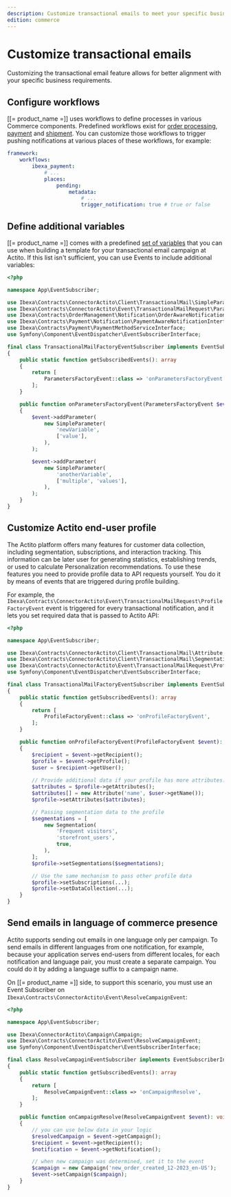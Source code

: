 ```yaml
---
description: Customize transactional emails to meet your specific business requirements.
edition: commerce
---
```


# Customize transactional emails

Customizing the transactional email feature allows for better alignment with your specific business requirements.

## Configure workflows

[[= product_name =]] uses workflows to define processes in various Commerce components.
Predefined workflows exist for [order processing](../order_management/configure_order_management.md#default-order-processing-configuration), [payment](../payment/configure_payment.md#default-payment-workflow-configuration) and [shipment](../shipping_management/configure_shipment.md#default-shipment-workflow-configuration).
You can customize those workflows to trigger pushing notifications at various places of these workflows, for example:

``` yaml
framework:
    workflows:
        ibexa_payment:
            # ...
            places:
                pending:
                    metadata:
                        # ...
                        trigger_notification: true # true or false
```

## Define additional variables

[[= product_name =]] comes with a predefined [set of variables](transactional_emails_parameters.md) that you can use when building a template for your transactional email campaign at Actito.
If this list isn't sufficient, you can use Events to include additional variables:

```php
<?php

namespace App\EventSubscriber;

use Ibexa\Contracts\ConnectorActito\Client\TransactionalMail\SimpleParameter;
use Ibexa\Contracts\ConnectorActito\Event\TransactionalMailRequest\ParametersFactoryEvent;
use Ibexa\Contracts\OrderManagement\Notification\OrderAwareNotificationInterface;
use Ibexa\Contracts\Payment\Notification\PaymentAwareNotificationInterface;
use Ibexa\Contracts\Payment\PaymentMethodServiceInterface;
use Symfony\Component\EventDispatcher\EventSubscriberInterface;

final class TransactionalMailFactoryEventSubscriber implements EventSubscriberInterface
{
    public static function getSubscribedEvents(): array
    {
        return [
            ParametersFactoryEvent::class => 'onParametersFactoryEvent',
        ];
    }

    public function onParametersFactoryEvent(ParametersFactoryEvent $event): void
    {
        $event->addParameter(
            new SimpleParameter(
                'newVariable',
                ['value'],
            ),
        );

        $event->addParameter(
            new SimpleParameter(
                'anotherVariable',
                ['multiple', 'values'],
            ),
        );
    }
}
```

## Customize Actito end-user profile

The Actito platform offers many features for customer data collection, including segmentation, subscriptions, and interaction tracking.
This information can be later user for generating statistics, establishing trends, or used to calculate Personalization recommendations.
To use these features you need to provide profile data to API requests yourself.
You do it by means of events that are triggered during profile building.

For example, the `Ibexa\Contracts\ConnectorActito\Event\TransactionalMailRequest\ProfileFactoryEvent` event is triggered for every transactional notification, and it lets you set required data that is passed to Actito API:

```php
<?php

namespace App\EventSubscriber;

use Ibexa\Contracts\ConnectorActito\Client\TransactionalMail\Attribute;
use Ibexa\Contracts\ConnectorActito\Client\TransactionalMail\Segmentation;
use Ibexa\Contracts\ConnectorActito\Event\TransactionalMailRequest\ProfileFactoryEvent;
use Symfony\Component\EventDispatcher\EventSubscriberInterface;

final class TransactionalMailFactoryEventSubscriber implements EventSubscriberInterface
{
    public static function getSubscribedEvents(): array
    {
        return [
            ProfileFactoryEvent::class => 'onProfileFactoryEvent',
        ];
    }

    public function onProfileFactoryEvent(ProfileFactoryEvent $event): void
    {
        $recipient = $event->getRecipient();
        $profile = $event->getProfile();
      	$user = $recipient->getUser();
				
      	// Provide additional data if your profile has more attributes:
        $attributes = $profile->getAttributes();
        $attributes[] = new Attribute('name', $user->getName());
        $profile->setAttributes($attributes);

        // Passing segmentation data to the profile
        $segmentations = [
            new Segmentation(
                'Frequent visitors',
                'storefront_users',
                true,
            ),
        ];
        $profile->setSegmentations($segmentations);

        // Use the same mechanism to pass other profile data
        $profile->setSubscriptions(...);
        $profile->setDataCollection(...);
    }
}
```

## Send emails in language of commerce presence

Actito supports sending out emails in one language only per campaign.
To send emails in different languages from one notification, for example, because your application serves end-users from different locales, for each notification and language pair, you must create a separate campaign.
You could do it by adding a language suffix to a campaign name.

On [[= product_name =]] side, to support this scenario, you must use an Event Subscriber on `Ibexa\Contracts\ConnectorActito\Event\ResolveCampaignEvent`:

```php
<?php

namespace App\EventSubscriber;

use Ibexa\ConnectorActito\Campaign\Campaign;
use Ibexa\Contracts\ConnectorActito\Event\ResolveCampaignEvent;
use Symfony\Component\EventDispatcher\EventSubscriberInterface;

final class ResolveCampaginEventSubscriber implements EventSubscriberInterface
{
    public static function getSubscribedEvents(): array
    {
        return [
            ResolveCampaignEvent::class => 'onCampaignResolve',
        ];
    }

    public function onCampaignResolve(ResolveCampaignEvent $event): void
    {
        // you can use below data in your logic
        $resolvedCampaign = $event->getCampaign();
        $recipient = $event->getRecipient();
        $notification = $event->getNotification();

        // when new campaign was determined, set it to the event
        $campaign = new Campaign('new_order_created_12-2023_en-US');
        $event->setCampaign($campaign);
    }
}
```